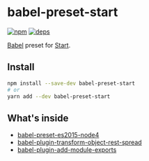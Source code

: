 # babel-preset-start

[![npm](https://img.shields.io/npm/v/babel-preset-start.svg?style=flat-square)](https://www.npmjs.com/package/babel-preset-start)
[![deps](https://img.shields.io/gemnasium/start-runner/babel-preset.svg?style=flat-square)](https://gemnasium.com/start-runner/babel-preset)

[Babel](https://babeljs.io/) preset for [Start](https://github.com/start-runner/start).

## Install

```sh
npm install --save-dev babel-preset-start
# or
yarn add --dev babel-preset-start
```

## What's inside

* [babel-preset-es2015-node4](https://github.com/jbach/babel-preset-es2015-node4)
* [babel-plugin-transform-object-rest-spread](https://babeljs.io/docs/plugins/transform-object-rest-spread/)
* [babel-plugin-add-module-exports](https://github.com/59naga/babel-plugin-add-module-exports)
